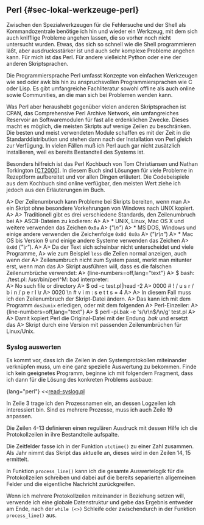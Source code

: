 
## Perl {#sec-lokal-werkzeuge-perl}

Zwischen den Spezialwerkzeugen für die Fehlersuche und der Shell als
Kommandozentrale benötige ich hin und wieder ein Werkzeug, mit dem sich auch
knifflige Probleme angehen lassen, die so vorher noch nicht
untersucht wurden.
Etwas, das sich so schnell wie die Shell programmieren läßt,
aber ausdrucksstärker ist und auch sehr komplexe Probleme angehen kann.
Für mich ist das Perl.
Für andere vielleicht Python oder eine der anderen Skriptsprachen.

Die Programmiersprache Perl umfasst Konzepte von einfachen Werkzeugen wie sed
oder awk bis hin zu anspruchsvollen Programmiersprachen wie C oder Lisp.
Es gibt umfangreiche Fachliteratur sowohl offline als auch online sowie
Communities, an die man sich bei Problemen wenden kann.

Was Perl aber heraushebt gegenüber vielen anderen Skriptsprachen ist CPAN,
das Comprehensive Perl Archive Network, ein umfangreiches Reservoir an
Softwaremodulen für fast alle erdenklichen Zwecke.
Dieses macht es möglich, die meisten Skripts auf wenige Zeilen zu beschränken.
Die besten und meist verwendeten Module schaffen es mit der Zeit in die
Standarddistribution und stehen dann nach der Installation von Perl gleich
zur Verfügung.
In vielen Fällen muß ich Perl auch gar nicht zusätzlich installieren,
weil es bereits Bestandteil des Systems ist.

Besonders hilfreich ist das Perl Kochbuch von
Tom Christiansen und Nathan Torkington [[CT2000](#bib-ct2000)].
In diesem Buch sind Lösungen für viele Probleme in Rezeptform aufbereitet
und vor allen Dingen erläutert.
Die Codebeispiele aus dem Kochbuch sind online verfügbar, den meisten Wert
ziehe ich jedoch aus den Erläuterungen im Buch.

A> Der Zeilenumbruch kann Probleme bei Skripts bereiten, wenn man
A> ein Skript ohne besondere Vorkehrungen von Windows nach UNIX kopiert.
A> 
A> Traditionell gibt es drei verschiedene Standards, den Zeilenumbruch bei
A> ASCII-Dateien zu kodieren:
A> 
A> *   UNIX, Linux, Mac OS X und weitere verwenden das Zeichen `0x0a`
A>     (*"\n"*)
A> *   MS DOS, Windows und einige andere verwenden die Zeichenfolge `0x0d 0x0a`
A>     (*"\r\n"*)
A> *   Mac OS bis Version 9 und einige andere Systeme verwenden das Zeichen
A>     `0x0d` (*"\r"*).
A> 
A> Da der Text sich scheinbar nicht unterscheidet und viele Programme,
A> wie zum Beispiel `less` die Zeilen normal anzeigen, auch wenn der
A> Zeilenumbruch nicht zum System passt, merkt man mitunter erst, wenn man das
A> Skript ausführen will, dass es die falschen Zeilenumbrüche verwendet:
A> 
{line-numbers=off,lang="text"}
A>     $ bash: ./test.pl: /usr/bin/perl^M: bad interpreter:\
A>      No such file or directory
A>     $ od -c test.pl|head -2
A>     0000  #  !  /  u  s  r  /  b  i  n  /  p  e  r  l \r
A>     0020 \n  #     v  i  m  :     s  e  t     t  s  =  4
A> 
A> In diesem Fall muss ich den Zeilenumbruch der Skript-Datei ändern.
A> Das kann ich mit dem Programm `dos2unix` erledigen, oder mit dem folgenden
A> Perl-Einzeiler:
A> 
{line-numbers=off,lang="text"}
A>     $ perl -pi.bak -e 's/\r\n$/\n/g' test.pl
A> 
A> Damit kopiert Perl die Original-Datei mit der Endung *.bak* und ersetzt das
A> Skript durch eine Version mit passenden Zeilenumbrüchen für Linux/Unix.

### Syslog auswerten

Es kommt vor, dass ich die Zeilen in den Systemprotokollen
miteinander verknüpfen muss, um eine ganz spezielle Auswertung zu bekommen.
Finde ich kein geeignetes Programm, beginne ich mit folgendem Fragment, dass
ich dann für die Lösung des konkreten Problems ausbaue:
  
{lang="perl"}
<<[read-syslog.pl](code/read-syslog.pl)

In Zeile 3 trage ich den Prozessnamen ein, an dessen Logzeilen ich interessiert
bin.
Sind es mehrere Prozesse, muss ich auch Zeile 19 anpassen.

Die Zeilen 4-13 definieren einen regulären Ausdruck mit dessen Hilfe ich
die Protokollzeilen in ihre Bestandteile aufspalte.

Die Zeitfelder fasse ich in der Funktion `utctime()` zu einer Zahl
zusammen. Als Jahr nimmt das Skript das aktuelle an, dieses wird in den
Zeilen 14, 15 ermittelt.

In Funktion `process_line()` kann ich die gesamte
Auswertelogik für die Protokollzeilen schreiben und dabei auf die bereits
separierten allgemeinen Felder und die eigentliche Nachricht zurückgreifen.

Wenn ich mehrere Protokollzeilen miteinander in Beziehung setzen will,
verwende ich eine globale Datenstruktur und gebe das Ergebnis entweder am
Ende, nach der `while (<>)` Schleife oder zwischendurch in der Funktion
`process_line()` aus.

